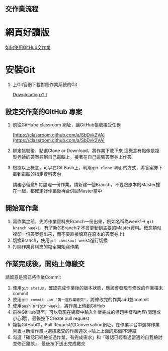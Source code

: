 ﻿## 交作業流程

# 網頁好讀版

[如何使用GitHub交作業](https://www.notion.so/GitHub-4fc4dbf09b194dcabbcee34bd241c9b5)

# 安裝Git

1. 上Git官網下載對應作業系統的Git

    [Downloading Git](https://git-scm.com/download/win)

## 設定交作業的GitHub 專案

1. 前往GitHuba classroom 網址，讓GitHub帳號接受任務

    [https://classroom.github.com/a/SbDvk2VA](https://classroom.github.com/a/SbDvk2VA)

2. 綁定帳號後，點選Clone or Download，將作業下載下來
這概念有點像是複製老師的答案券到自己電腦上，接著在自己這張答案券上作答
3. 根據以上概念，可以在Git Bash上，利用`git clone 網址` 的方式，將答案券下載到電腦的指定資料夾內



    請務必留意!!!每處理一份作業，請新建一個Branch，不要跟原本的Master撞在一起，都確定好作業後再合併回Master當中

## 開始寫作業

1. 寫作業之前，先將作業資料夾Branch一份出來，例如名稱為week1→ `git branch week1`，有了新的Branch才不會更動到主要的Master資料。概念類似複印一份答案卷出來，而不要直接填寫在原本的答案券上)
2. 切換Branch，使用`git checkout week1`進行切換
3. 打開作業資料夾的檔案開始寫作業

## 作業完成後，開始上傳繳交

請留意是否已將作業Commit

1. 使用`git status`，確認完成作業後的版本狀態，應該會發現有修改的作業檔未commit
2. 使用`git commit -am "第一週作業繳交"`，將修改完的作業add並commit
3. 使用`push origin week1`，將作業上傳到GitHub
4. 前往GitHub頁面，可以發現在網頁中輸入作業完成的標題字樣和內容(問題或小心得)，最後按下Create pull request
5. 複製GitHub中，Pull Request的Conversation網址，在作業平台中選擇作業列表→新增作業→選擇繳交的作業週次→貼上上面的那個PR連結
6. 勾選「確認已經檢查過作業，有完成需求」和「確認已經看過當週的自我檢討並修正錯誤」，最後按下送出完成繳交